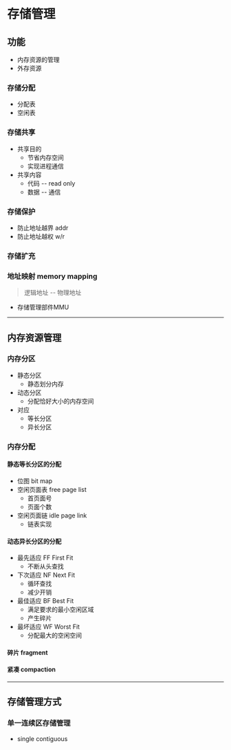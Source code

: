 # 存储管理

## 功能

- 内存资源的管理
- 外存资源

### 存储分配

- 分配表
- 空闲表

### 存储共享

- 共享目的
  - 节省内存空间
  - 实现进程通信
- 共享内容
  - 代码 -- read only
  - 数据 -- 通信

### 存储保护

- 防止地址越界 addr
- 防止地址越权 w/r

### 存储扩充

### 地址映射 memory mapping

> 逻辑地址 -- 物理地址
- 存储管理部件MMU

---

## 内存资源管理

### 内存分区

- 静态分区
  - 静态划分内存
- 动态分区
  - 分配恰好大小的内存空间
- 对应
  - 等长分区
  - 异长分区

### 内存分配

#### 静态等长分区的分配

- 位图 bit map
- 空闲页面表 free page list
  - 首页面号
  - 页面个数
- 空闲页面链 idle page link
  - 链表实现

#### 动态异长分区的分配

- 最先适应 FF First Fit
  - 不断从头查找
- 下次适应 NF Next Fit
  - 循环查找
  - 减少开销
- 最佳适应 BF Best Fit
  - 满足要求的最小空闲区域
  - 产生碎片
- 最坏适应 WF Worst Fit
  - 分配最大的空闲空间

#### 碎片 fragment

#### 紧凑 compaction

---

## 存储管理方式

### 单一连续区存储管理

* single contiguous
